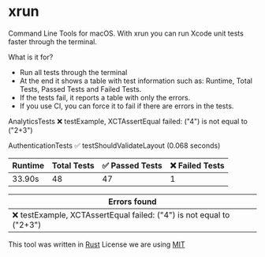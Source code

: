 # xrun

Command Line Tools for macOS. With xrun you can run Xcode unit tests faster through the terminal.

What is it for?

- Run all tests through the terminal
- At the end it shows a table with test information such as: Runtime, Total Tests, Passed Tests and Failed Tests.
- If the tests fail, it reports a table with only the errors.
- If you use CI, you can force it to fail if there are errors in the tests.

AnalyticsTests
    ❌ testExample, XCTAssertEqual failed: ("4") is not equal to ("2+3")

AuthenticationTests
    ✅ testShouldValidateLayout (0.068 seconds)

| Runtime | Total Tests | ✅ Passed Tests | ❌ Failed Tests |
| ------- | ----------- | -------------- | -------------- |
| 33.90s  | 48          | 47             | 1              |

| Errors found                                                        |
| ------------------------------------------------------------------- |
| ❌ testExample, XCTAssertEqual failed: ("4") is not equal to ("2+3") |

This tool was written in [Rust](https://www.rust-lang.org/)
License we are using [MIT](https://github.com/heroesofcode/xrun/blob/main/LICENSE)